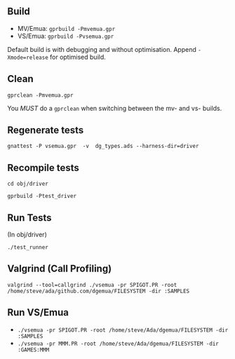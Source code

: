 ## Build
* MV/Emua: `gprbuild -Pmvemua.gpr`
* VS/Emua: `gprbuild -Pvsemua.gpr`

Default build is with debugging and without optimisation.  Append `-Xmode=release` for optimised build.

## Clean
`gprclean -Pmvemua.gpr`

You *MUST* do a `gprclean` when switching between the mv- and vs- builds.

## Regenerate tests
`gnattest -P vsemua.gpr  -v  dg_types.ads --harness-dir=driver`

## Recompile tests
`cd obj/driver`

`gprbuild -Ptest_driver`

## Run Tests
(In obj/driver)

`./test_runner`

## Valgrind (Call Profiling)
`valgrind --tool=callgrind ./vsemua -pr SPIGOT.PR -root /home/steve/ada/github.com/dgemua/FILESYSTEM -dir :SAMPLES`

## Run VS/Emua
* `./vsemua -pr SPIGOT.PR -root /home/steve/Ada/dgemua/FILESYSTEM -dir :SAMPLES`
* `./vsemua -pr MMM.PR -root /home/steve/Ada/dgemua/FILESYSTEM -dir :GAMES:MMM`
